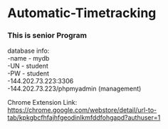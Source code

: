 # Automatic-Timetracking
### This is senior Program

database info:<br />
-name - mydb<br />
-UN - student<br />
-PW - student<br />
-144.202.73.223:3306<br />
-144.202.73.223/phpmyadmin (management)<br />

Chrome Extension Link:<br />
https://chrome.google.com/webstore/detail/url-to-tab/kpkgbcfhfajhfgeodinlkmfddfohgapd?authuser=1
